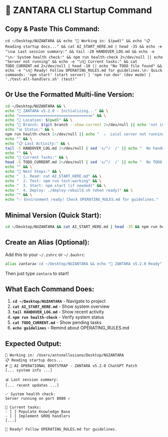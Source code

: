 # 🚀 ZANTARA CLI Startup Command

## Copy & Paste This Command:

```
cd ~/Desktop/NUZANTARA && echo "📁 Working in: $(pwd)" && echo "📋 Reading startup docs..." && cat AI_START_HERE.md | head -35 && echo -e "\n📊 Last session summary:" && tail -20 HANDOVER_LOG.md && echo -e "\n✅ System health check:" && npm run health-check 2>/dev/null || echo "Server not running" && echo -e "\n📌 Current tasks:" && cat TODO_CURRENT.md 2>/dev/null | head -10 || echo "No TODO file found" && echo -e "\n🎯 Ready! Follow OPERATING_RULES.md for guidelines.\n💡 Quick commands: 'npm start' (start server) | 'npm run dev' (dev mode) | './test-all-handlers.sh' (test)"
```

## Or Use the Formatted Multi-line Version:

```bash
cd ~/Desktop/NUZANTARA && \
echo "🚀 ZANTARA v5.2.0 - Initializing..." && \
echo "=================================" && \
echo "📁 Location: $(pwd)" && \
echo "🌿 Branch: $(git branch --show-current 2>/dev/null || echo 'not in git')" && \
echo "📊 Status:" && \
npm run health-check 2>/dev/null || echo "  ⚠️  Local server not running (use: npm start)" && \
echo "" && \
echo "📋 Last Activity:" && \
tail -5 HANDOVER_LOG.md 2>/dev/null | sed 's/^/  /' || echo "  No handover log found" && \
echo "" && \
echo "📌 Current Tasks:" && \
head -5 TODO_CURRENT.md 2>/dev/null | sed 's/^/  /' || echo "  No TODO found" && \
echo "" && \
echo "🎯 Next Steps:" && \
echo "  1. Read: cat AI_START_HERE.md" && \
echo "  2. Test: npm run test:working" && \
echo "  3. Start: npm start (if needed)" && \
echo "  4. Deploy: ./deploy-rebuild.sh (when ready)" && \
echo "" && \
echo "✅ Environment ready! Check OPERATING_RULES.md for guidelines."
```

## Minimal Version (Quick Start):

```bash
cd ~/Desktop/NUZANTARA && cat AI_START_HERE.md | head -35 && npm run health-check
```

## Create an Alias (Optional):

Add this to your `~/.zshrc` or `~/.bashrc`:

```bash
alias zantara='cd ~/Desktop/NUZANTARA && echo "🚀 ZANTARA v5.2.0 Ready" && npm run health-check 2>/dev/null || echo "Server offline - use: npm start"'
```

Then just type `zantara` to start!

## What Each Command Does:

1. **`cd ~/Desktop/NUZANTARA`** - Navigate to project
2. **`cat AI_START_HERE.md`** - Show system overview
3. **`tail HANDOVER_LOG.md`** - Show recent activity
4. **`npm run health-check`** - Verify system status
5. **`cat TODO_CURRENT.md`** - Show pending tasks
6. **`echo guidelines`** - Remind about OPERATING_RULES.md

## Expected Output:

```
📁 Working in: /Users/antonellosiano/Desktop/NUZANTARA
📋 Reading startup docs...
# 🚀 AI OPERATIONAL BOOTSTRAP - ZANTARA v5.2.0 ChatGPT Patch
[... system info ...]

📊 Last session summary:
[... recent updates ...]

✅ System health check:
Server running on port 8080 ✓

📌 Current tasks:
- [ ] Populate Knowledge Base
- [ ] Implement GROQ handlers
[...]

🎯 Ready! Follow OPERATING_RULES.md for guidelines.
```